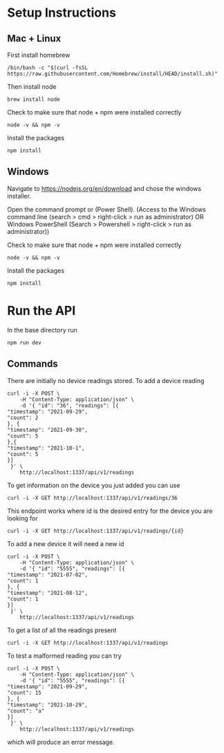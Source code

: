 # Setup Instructions

## Mac + Linux

First install homebrew
```
/bin/bash -c "$(curl -fsSL https://raw.githubusercontent.com/Homebrew/install/HEAD/install.sh)"
```

Then install node
```
brew install node
```

Check to make sure that node + npm were installed correctly
```
node -v && npm -v
```

Install the packages
```
npm install
```

## Windows

Navigate to https://nodejs.org/en/download and chose the windows installer. 

Open the command prompt or (Power Shell). (Access to the Windows command line (search > cmd > right-click > run as administrator) OR Windows PowerShell (Search > Powershell > right-click > run as administrator))

Check to make sure that node + npm were installed correctly
```
node -v && npm -v
```

Install the packages
```
npm install
```

# Run the API

In the base directory run 
```
npm run dev
```

## Commands

There are initially no device readings stored. To add a device reading 
```
curl -i -X POST \
    -H "Content-Type: application/json" \
    -d '{ "id": "36", "readings": [{
"timestamp": "2021-09-29",
"count": 2
}, {
"timestamp": "2021-09-30",
"count": 5
},{
"timestamp": "2021-10-1",
"count": 5
}]
 }' \
    http://localhost:1337/api/v1/readings
```

To get information on the device you just added you can use
```
curl -i -X GET http://localhost:1337/api/v1/readings/36
```

This endpoint works where id is the desired entry for the device you are looking for
```
curl -i -X GET http://localhost:1337/api/v1/readings/{id}
```

To add a new device it will need a new id
```
curl -i -X POST \
    -H "Content-Type: application/json" \
    -d '{ "id": "5555", "readings": [{
"timestamp": "2021-07-02",
"count": 1
}, {
"timestamp": "2021-08-12",
"count": 1
}]
 }' \
    http://localhost:1337/api/v1/readings
```

To get a list of all the readings present
```
curl -i -X GET http://localhost:1337/api/v1/readings
```

To test a malformed reading you can try
```
curl -i -X POST \
    -H "Content-Type: application/json" \
    -d '{ "id": "5555", "readings": [{
"timestamp": "2021-09-29",
"count": 15
}, {
"timestamp": "2021-10-29",
"count": "a"
}]
 }' \
    http://localhost:1337/api/v1/readings
```
which will produce an error message.
